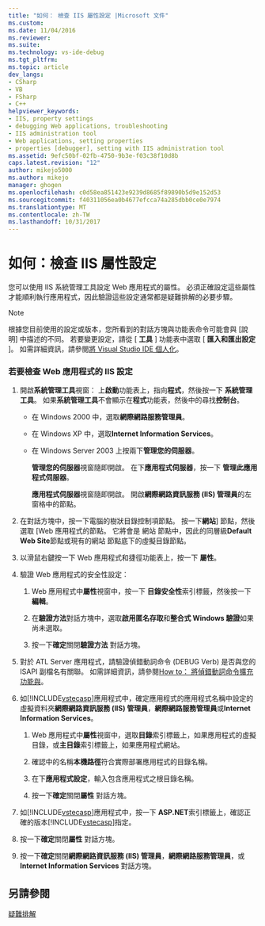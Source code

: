 ```yaml
---
title: "如何： 檢查 IIS 屬性設定 |Microsoft 文件"
ms.custom: 
ms.date: 11/04/2016
ms.reviewer: 
ms.suite: 
ms.technology: vs-ide-debug
ms.tgt_pltfrm: 
ms.topic: article
dev_langs:
- CSharp
- VB
- FSharp
- C++
helpviewer_keywords:
- IIS, property settings
- debugging Web applications, troubleshooting
- IIS administration tool
- Web applications, setting properties
- properties [debugger], setting with IIS administration tool
ms.assetid: 9efc50bf-02fb-4750-9b3e-f03c38f10d8b
caps.latest.revision: "12"
author: mikejo5000
ms.author: mikejo
manager: ghogen
ms.openlocfilehash: c0d58ea851423e9239d8685f89890b5d9e152d53
ms.sourcegitcommit: f40311056ea0b4677efcca74a285dbb0ce0e7974
ms.translationtype: MT
ms.contentlocale: zh-TW
ms.lasthandoff: 10/31/2017
---
```

# <a name="how-to-verify-iis-property-settings"></a>如何：檢查 IIS 屬性設定
您可以使用 IIS 系統管理工具設定 Web 應用程式的屬性。 必須正確設定這些屬性才能順利執行應用程式，因此驗證這些設定通常都是疑難排解的必要步驟。  
  
> [!NOTE]
>  根據您目前使用的設定或版本，您所看到的對話方塊與功能表命令可能會與 [說明] 中描述的不同。 若要變更設定，請從 [ **工具** ] 功能表中選取 [ **匯入和匯出設定** ]。 如需詳細資訊，請參閱[將 Visual Studio IDE 個人化](../ide/personalizing-the-visual-studio-ide.md)。  
  
### <a name="to-check-iis-settings-for-the-web-application"></a>若要檢查 Web 應用程式的 IIS 設定  
  
1.  開啟**系統管理工具**視窗： 上**啟動**功能表上，指向**程式**，然後按一下 **系統管理工具**。 如果**系統管理工具**不會顯示在**程式**功能表，然後中的尋找**控制台**。  
  
    -   在 Windows 2000 中，選取**網際網路服務管理員**。  
  
    -   在 Windows XP 中，選取**Internet Information Services**。  
  
    -   在 Windows Server 2003 上按兩下**管理您的伺服器**。  
  
         **管理您的伺服器**視窗隨即開啟。 在下**應用程式伺服器**，按一下 **管理此應用程式伺服器**。  
  
         **應用程式伺服器**視窗隨即開啟。 開啟**網際網路資訊服務 (IIS) 管理員**的左窗格中的節點。  
  
2.  在對話方塊中，按一下電腦的樹狀目錄控制項節點。 按一下**網站**] 節點，然後選取 [Web 應用程式的節點。 它將會是 網站 節點中，因此的同層級**Default Web Site**節點或現有的網站 節點底下的虛擬目錄節點。  
  
3.  以滑鼠右鍵按一下 Web 應用程式和捷徑功能表上，按一下 **屬性**。  
  
4.  驗證 Web 應用程式的安全性設定：  
  
    1.  Web 應用程式中**屬性**視窗中，按一下 **目錄安全性**索引標籤，然後按一下**編輯**。  
  
    2.  在**驗證方法**對話方塊中，選取**啟用匿名存取**和**整合式 Windows 驗證**如果尚未選取。  
  
    3.  按一下**確定**關閉**驗證方法** 對話方塊。  
  
5.  對於 ATL Server 應用程式，請驗證偵錯動詞命令 (DEBUG Verb) 是否與您的 ISAPI 副檔名有關聯。 如需詳細資訊，請參閱[How to： 將偵錯動詞命令擴充功能與](http://msdn.microsoft.com/en-us/50d261d3-4bd4-41c0-b44e-3591086f121e)。  
  
6.  如[!INCLUDE[vstecasp](../code-quality/includes/vstecasp_md.md)]應用程式中，確定應用程式的應用程式名稱中設定的虛擬資料夾**網際網路資訊服務 (IIS) 管理員**，**網際網路服務管理員**或**Internet Information Services**。  
  
    1.  Web 應用程式中**屬性**視窗中，選取**目錄**索引標籤上，如果應用程式的虛擬目錄，或**主目錄**索引標籤上，如果應用程式網站。  
  
    2.  確認中的名稱**本機路徑**符合實際部署應用程式的目錄名稱。  
  
    3.  在下**應用程式設定**，輸入包含應用程式之根目錄名稱。  
  
    4.  按一下**確定**關閉**屬性** 對話方塊。  
  
7.  如[!INCLUDE[vstecasp](../code-quality/includes/vstecasp_md.md)]應用程式中，按一下  **ASP.NET**索引標籤上，確認正確的版本[!INCLUDE[vstecasp](../code-quality/includes/vstecasp_md.md)]指定。  
  
8.  按一下**確定**關閉**屬性** 對話方塊。  
  
9. 按一下**確定**關閉**網際網路資訊服務 (IIS) 管理員**，**網際網路服務管理員**，或**Internet Information Services** 對話方塊。  
  
## <a name="see-also"></a>另請參閱  
 [疑難排解](../debugger/debugging-web-applications-troubleshooting.md)